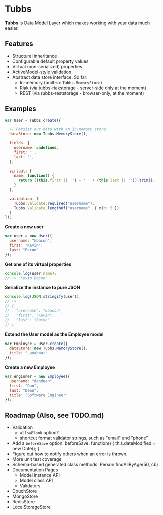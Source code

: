 Tubbs
=====


**Tubbs** is Data Model Layer which makes working with your data much easier.


Features
--------

* Structural inheritance
* Configurable default property values
* Virtual (non-serialized) properties
* ActiveModel-style validation
* Abstract data store interface. So far:
  * In-memory (built-in: `Tubbs.MemoryStore`)
  * Riak (via tubbs-riakstorage - server-side only at the moment)
  * REST (via rubbs-reststorage - browser-only, at the moment)


Examples
--------

```js
var User = Tubbs.create({

  // Persist our data with an in-memory store:
  dataStore: new Tubbs.MemoryStore(),

  fields: {
    username: undefined,
    first: '',
    last: '',
  },

  virtual: {
    name: function() {
      return ((this.first || '') + ' ' + (this.last || '')).trim();
    }
  },

  validation: [
    Tubbs.Validate.required("username"),
    Tubbs.Validate.lengthOf("username", { min: 5 })
  ]
});
```


**Create a new user**

```js
var user = new User({
  username: "kbacon",
  first: "Kevin",
  last: "Bacon"
});
```


**Get one of its virtual properties**

```js
console.log(user.name);
// -> 'Kevin Bacon'
```


**Serialize the instance to pure JSON**

```js
console.log(JSON.stringify(user));
// ->
// {
//   "username": "kbacon",
//   "first": "Kevin",
//   "last": "Bacon"
// }
```


**Extend the User model as the Employee model**

```js
var Employee = User.create({
  dataStore: new Tubbs.MemoryStore(),
  title: "Layabout"
});
```


**Create a new Employee**

```js
var enginner = new Employee({
  username: "dandean",
  first: "Dan",
  last: "Dean",
  title: "Software Engineer"
});
```


Roadmap (Also, see TODO.md)
---------------------------

* Validation
  * `allowBlank` option?
  * shortcut format validator strings, such as "email" and "phone"
* Add a `beforeSave` option: beforeSave: function() { this.dateModified = new Date(); }
* Figure out how to notify others when an error is thrown.
* More unit test coverage
* Schema-based generated class methods: Person.findAllByAge(50, cb)
* Documentation Pages
  * Model instance API
  * Model class API
  * Validators
* CouchStore
* MongoStore
* RedisStore
* LocalStorageStore
